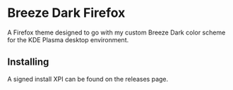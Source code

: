 # Breeze Dark Firefox

A Firefox theme designed to go with my custom Breeze Dark color scheme for the KDE Plasma desktop environment.

## Installing

A signed install XPI can be found on the releases page.
